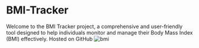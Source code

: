 # BMI-Tracker
Welcome to the BMI Tracker project, a comprehensive and user-friendly tool designed to help individuals monitor and manage their Body Mass Index (BMI) effectively. Hosted on GitHub
![bmi](https://github.com/karthikjampani/BMI-Tracker/assets/61087913/b955e4ab-4a13-47a6-a67a-d48f1fffcb9b)
